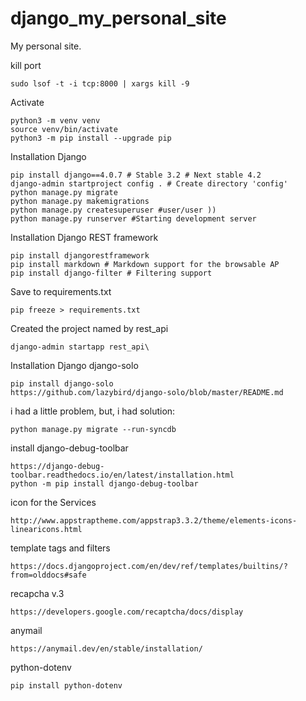 # django_my_personal_site
My personal site.


kill port

    sudo lsof -t -i tcp:8000 | xargs kill -9

Activate

    python3 -m venv venv
    source venv/bin/activate
    python3 -m pip install --upgrade pip

Installation Django

    pip install django==4.0.7 # Stable 3.2 # Next stable 4.2
    django-admin startproject config . # Create directory 'config'
    python manage.py migrate
    python manage.py makemigrations
    python manage.py createsuperuser #user/user ))
    python manage.py runserver #Starting development server

Installation Django REST framework

    pip install djangorestframework
    pip install markdown # Markdown support for the browsable AP
    pip install django-filter # Filtering support

Save to requirements.txt

    pip freeze > requirements.txt

Created the project named by rest_api

    django-admin startapp rest_api\

Installation Django django-solo

    pip install django-solo
    https://github.com/lazybird/django-solo/blob/master/README.md

i had a little problem, but, i had solution:

    python manage.py migrate --run-syncdb

install django-debug-toolbar

    https://django-debug-toolbar.readthedocs.io/en/latest/installation.html
    python -m pip install django-debug-toolbar

icon for the Services

    http://www.appstraptheme.com/appstrap3.3.2/theme/elements-icons-linearicons.html

template tags and filters

    https://docs.djangoproject.com/en/dev/ref/templates/builtins/?from=olddocs#safe

recapcha v.3
    
    https://developers.google.com/recaptcha/docs/display

anymail 

    https://anymail.dev/en/stable/installation/

python-dotenv
    
    pip install python-dotenv

